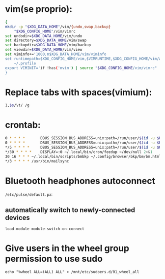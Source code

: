 # vim(se proprio):
``` sh
{
mkdir -p "$XDG_DATA_HOME"/vim/{undo,swap,backup}
	"$XDG_CONFIG_HOME"/vim/vimrc
set undodir=$XDG_DATA_HOME/vim/undo
set directory=$XDG_DATA_HOME/vim/swap
set backupdir=$XDG_DATA_HOME/vim/backup
set viewdir=$XDG_DATA_HOME/vim/view
set viminfo+='1000,n$XDG_DATA_HOME/vim/viminfo
set runtimepath=$XDG_CONFIG_HOME/vim,$VIMRUNTIME,$XDG_CONFIG_HOME/vim/after
	~/.profile
export VIMINIT='if !has('nvim') | source "$XDG_CONFIG_HOME/vim/vimrc" | endif'
}
```

# Replace tabs with spaces(vimium):
``` sh
1,$s/\t/ /g
```

# crontab:
``` sh
0 * * * *       DBUS_SESSION_BUS_ADDRESS=unix:path=/run/user/$(id -u $USER)/bus ~/.local/bin/cron/desk >/dev/null 2>&1
0 * * * *       DBUS_SESSION_BUS_ADDRESS=unix:path=/run/user/$(id -u $USER)/bus ~/.local/bin/cron/checkup >/dev/null 2>&1
*/5 * * * *     DBUS_SESSION_BUS_ADDRESS=unix:path=/run/user/$(id -u $USER)/bus ~/.local/bin/cron/cronbat >/dev/null 2>&1
*/30 * * * *	DISPLAY=:0 ~/.local/bin/cron/feedup >/dev/null 2>&1
30 16 * * * ~/.local/bin/scripts/bmbkp ~/.config/browser/bkp/bm/bm.html && ~/.local/bin/scripts/histbkp ~/.config/browser/bkp/hist/hist.html && cd ~/.config/browser/bkp && drive push -no-prompt hist/hist.html bm/bm.html
*/3 * * * * /usr/bin/mailsync
```

# Bluetooth headphones autoconnect
`/etc/pulse/default.pa`:
## automatically switch to newly-connected devices
`load-module module-switch-on-connect`

# Give users in the wheel group permission to use sudo
`echo "%wheel ALL=(ALL) ALL" > /mnt/etc/sudoers.d/01_wheel_all`
